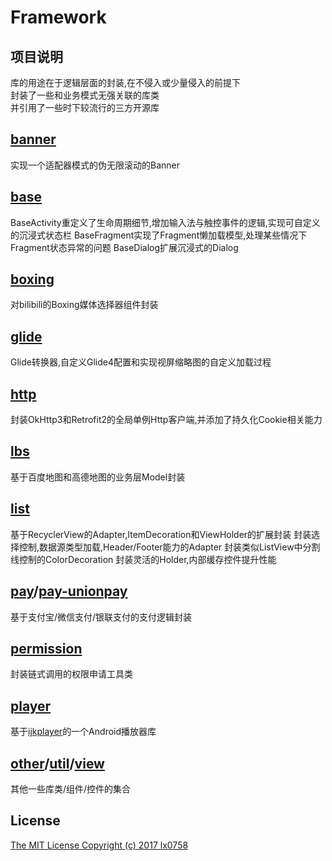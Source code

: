 Framework
===

项目说明
---
库的用途在于逻辑层面的封装,在不侵入或少量侵入的前提下<br>
封装了一些和业务模式无强关联的库类<br>
并引用了一些时下较流行的三方开源库

[banner](/banner/README.md)
---
实现一个适配器模式的伪无限滚动的Banner

[base](/base/README.md)
---
BaseActivity重定义了生命周期细节,增加输入法与触控事件的逻辑,实现可自定义的沉浸式状态栏
BaseFragment实现了Fragment懒加载模型,处理某些情况下Fragment状态异常的问题
BaseDialog扩展沉浸式的Dialog

[boxing](/boxing/README.md)
---
对bilibili的Boxing媒体选择器组件封装

[glide](/glide/README.md)
---
Glide转换器,自定义Glide4配置和实现视屏缩略图的自定义加载过程

[http](/http/README.md)
---
封装OkHttp3和Retrofit2的全局单例Http客户端,并添加了持久化Cookie相关能力

[lbs](/lbs/README.md)
---
基于百度地图和高德地图的业务层Model封装

[list](/list/README.md)
---
基于RecyclerView的Adapter,ItemDecoration和ViewHolder的扩展封装
封装选择控制,数据源类型加载,Header/Footer能力的Adapter
封装类似ListView中分割线控制的ColorDecoration
封装灵活的Holder,内部缓存控件提升性能

[pay](/pay/README.md)/[pay-unionpay](/pay-unionpay/README.md)
---
基于支付宝/微信支付/银联支付的支付逻辑封装

[permission](/permission/README.md)
---
封装链式调用的权限申请工具类

[player](/player/README.md)
---
基于[ijkplayer](https://github.com/Bilibili/ijkplayer)的一个Android播放器库

[other](/other/README.md)/[util](/util/README.md)/[view](/view/README.md)
---
其他一些库类/组件/控件的集合

License
---
[The MIT License Copyright (c) 2017 lx0758](/LICENSE.txt)